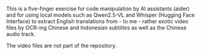 This is a five-finger exercise for code manipulation by AI assistants (aider) and for using local models such as Qwen2.5-VL and Whisper (Hugging Face Interface) to extract English translations from - to me - rather exotic video files by OCR-ing Chinese and Indonesian subtitles as well as the Chinese audio track.

The video files are not part of the repository.